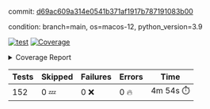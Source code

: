 commit: [d69ac609a314e0541b371af1917b787191083b00](https://github.com/rcmdnk/homebrew-file/tree/d69ac609a314e0541b371af1917b787191083b00)

condition: branch=main, os=macos-12, python_version=3.9

[![test](https://github.com/rcmdnk/homebrew-file/actions/workflows/test.yml/badge.svg)](https://github.com/rcmdnk/homebrew-file/actions/runs/5359902227)
<a href="https://github.com/rcmdnk/homebrew-file/blob/d69ac609a314e0541b371af1917b787191083b00/README.md"><img alt="Coverage" src="https://img.shields.io/badge/Coverage-54%25-orange.svg" /></a><details><summary>Coverage Report </summary><table><tr><th>File</th><th>Stmts</th><th>Miss</th><th>Cover</th><th>Missing</th></tr><tbody><tr><td colspan="5"><b>bin</b></td></tr><tr><td>&nbsp; &nbsp;<a href="https://github.com/rcmdnk/homebrew-file/blob/d69ac609a314e0541b371af1917b787191083b00/bin/brew-file">brew-file</a></td><td>1881</td><td>858</td><td>54%</td><td><a href="https://github.com/rcmdnk/homebrew-file/blob/d69ac609a314e0541b371af1917b787191083b00/bin/brew-file#L43-L58">43&ndash;58</a>, <a href="https://github.com/rcmdnk/homebrew-file/blob/d69ac609a314e0541b371af1917b787191083b00/bin/brew-file#L63-L65">63&ndash;65</a>, <a href="https://github.com/rcmdnk/homebrew-file/blob/d69ac609a314e0541b371af1917b787191083b00/bin/brew-file#L158">158</a>, <a href="https://github.com/rcmdnk/homebrew-file/blob/d69ac609a314e0541b371af1917b787191083b00/bin/brew-file#L273">273</a>, <a href="https://github.com/rcmdnk/homebrew-file/blob/d69ac609a314e0541b371af1917b787191083b00/bin/brew-file#L292">292</a>, <a href="https://github.com/rcmdnk/homebrew-file/blob/d69ac609a314e0541b371af1917b787191083b00/bin/brew-file#L357">357</a>, <a href="https://github.com/rcmdnk/homebrew-file/blob/d69ac609a314e0541b371af1917b787191083b00/bin/brew-file#L360-L363">360&ndash;363</a>, <a href="https://github.com/rcmdnk/homebrew-file/blob/d69ac609a314e0541b371af1917b787191083b00/bin/brew-file#L377-L382">377&ndash;382</a>, <a href="https://github.com/rcmdnk/homebrew-file/blob/d69ac609a314e0541b371af1917b787191083b00/bin/brew-file#L420-L425">420&ndash;425</a>, <a href="https://github.com/rcmdnk/homebrew-file/blob/d69ac609a314e0541b371af1917b787191083b00/bin/brew-file#L436">436</a>, <a href="https://github.com/rcmdnk/homebrew-file/blob/d69ac609a314e0541b371af1917b787191083b00/bin/brew-file#L641">641</a>, <a href="https://github.com/rcmdnk/homebrew-file/blob/d69ac609a314e0541b371af1917b787191083b00/bin/brew-file#L643">643</a>, <a href="https://github.com/rcmdnk/homebrew-file/blob/d69ac609a314e0541b371af1917b787191083b00/bin/brew-file#L645">645</a>, <a href="https://github.com/rcmdnk/homebrew-file/blob/d69ac609a314e0541b371af1917b787191083b00/bin/brew-file#L662-L666">662&ndash;666</a>, <a href="https://github.com/rcmdnk/homebrew-file/blob/d69ac609a314e0541b371af1917b787191083b00/bin/brew-file#L679-L684">679&ndash;684</a>, <a href="https://github.com/rcmdnk/homebrew-file/blob/d69ac609a314e0541b371af1917b787191083b00/bin/brew-file#L694">694</a>, <a href="https://github.com/rcmdnk/homebrew-file/blob/d69ac609a314e0541b371af1917b787191083b00/bin/brew-file#L710">710</a>, <a href="https://github.com/rcmdnk/homebrew-file/blob/d69ac609a314e0541b371af1917b787191083b00/bin/brew-file#L714-L718">714&ndash;718</a>, <a href="https://github.com/rcmdnk/homebrew-file/blob/d69ac609a314e0541b371af1917b787191083b00/bin/brew-file#L736-L750">736&ndash;750</a>, <a href="https://github.com/rcmdnk/homebrew-file/blob/d69ac609a314e0541b371af1917b787191083b00/bin/brew-file#L843-L858">843&ndash;858</a>, <a href="https://github.com/rcmdnk/homebrew-file/blob/d69ac609a314e0541b371af1917b787191083b00/bin/brew-file#L886">886</a>, <a href="https://github.com/rcmdnk/homebrew-file/blob/d69ac609a314e0541b371af1917b787191083b00/bin/brew-file#L897-L898">897&ndash;898</a>, <a href="https://github.com/rcmdnk/homebrew-file/blob/d69ac609a314e0541b371af1917b787191083b00/bin/brew-file#L906">906</a>, <a href="https://github.com/rcmdnk/homebrew-file/blob/d69ac609a314e0541b371af1917b787191083b00/bin/brew-file#L919-L924">919&ndash;924</a>, <a href="https://github.com/rcmdnk/homebrew-file/blob/d69ac609a314e0541b371af1917b787191083b00/bin/brew-file#L928-L930">928&ndash;930</a>, <a href="https://github.com/rcmdnk/homebrew-file/blob/d69ac609a314e0541b371af1917b787191083b00/bin/brew-file#L934-L937">934&ndash;937</a>, <a href="https://github.com/rcmdnk/homebrew-file/blob/d69ac609a314e0541b371af1917b787191083b00/bin/brew-file#L1032-L1034">1032&ndash;1034</a>, <a href="https://github.com/rcmdnk/homebrew-file/blob/d69ac609a314e0541b371af1917b787191083b00/bin/brew-file#L1037">1037</a>, <a href="https://github.com/rcmdnk/homebrew-file/blob/d69ac609a314e0541b371af1917b787191083b00/bin/brew-file#L1043">1043</a>, <a href="https://github.com/rcmdnk/homebrew-file/blob/d69ac609a314e0541b371af1917b787191083b00/bin/brew-file#L1063-L1066">1063&ndash;1066</a>, <a href="https://github.com/rcmdnk/homebrew-file/blob/d69ac609a314e0541b371af1917b787191083b00/bin/brew-file#L1128">1128</a>, <a href="https://github.com/rcmdnk/homebrew-file/blob/d69ac609a314e0541b371af1917b787191083b00/bin/brew-file#L1157">1157</a>, <a href="https://github.com/rcmdnk/homebrew-file/blob/d69ac609a314e0541b371af1917b787191083b00/bin/brew-file#L1190">1190</a>, <a href="https://github.com/rcmdnk/homebrew-file/blob/d69ac609a314e0541b371af1917b787191083b00/bin/brew-file#L1193">1193</a>, <a href="https://github.com/rcmdnk/homebrew-file/blob/d69ac609a314e0541b371af1917b787191083b00/bin/brew-file#L1205">1205</a>, <a href="https://github.com/rcmdnk/homebrew-file/blob/d69ac609a314e0541b371af1917b787191083b00/bin/brew-file#L1207">1207</a>, <a href="https://github.com/rcmdnk/homebrew-file/blob/d69ac609a314e0541b371af1917b787191083b00/bin/brew-file#L1238">1238</a>, <a href="https://github.com/rcmdnk/homebrew-file/blob/d69ac609a314e0541b371af1917b787191083b00/bin/brew-file#L1242">1242</a>, <a href="https://github.com/rcmdnk/homebrew-file/blob/d69ac609a314e0541b371af1917b787191083b00/bin/brew-file#L1246-L1249">1246&ndash;1249</a>, <a href="https://github.com/rcmdnk/homebrew-file/blob/d69ac609a314e0541b371af1917b787191083b00/bin/brew-file#L1251-L1254">1251&ndash;1254</a>, <a href="https://github.com/rcmdnk/homebrew-file/blob/d69ac609a314e0541b371af1917b787191083b00/bin/brew-file#L1283-L1297">1283&ndash;1297</a>, <a href="https://github.com/rcmdnk/homebrew-file/blob/d69ac609a314e0541b371af1917b787191083b00/bin/brew-file#L1302-L1305">1302&ndash;1305</a>, <a href="https://github.com/rcmdnk/homebrew-file/blob/d69ac609a314e0541b371af1917b787191083b00/bin/brew-file#L1308-L1314">1308&ndash;1314</a>, <a href="https://github.com/rcmdnk/homebrew-file/blob/d69ac609a314e0541b371af1917b787191083b00/bin/brew-file#L1319">1319</a>, <a href="https://github.com/rcmdnk/homebrew-file/blob/d69ac609a314e0541b371af1917b787191083b00/bin/brew-file#L1327">1327</a>, <a href="https://github.com/rcmdnk/homebrew-file/blob/d69ac609a314e0541b371af1917b787191083b00/bin/brew-file#L1333-L1338">1333&ndash;1338</a>, <a href="https://github.com/rcmdnk/homebrew-file/blob/d69ac609a314e0541b371af1917b787191083b00/bin/brew-file#L1349-L1371">1349&ndash;1371</a>, <a href="https://github.com/rcmdnk/homebrew-file/blob/d69ac609a314e0541b371af1917b787191083b00/bin/brew-file#L1399">1399</a>, <a href="https://github.com/rcmdnk/homebrew-file/blob/d69ac609a314e0541b371af1917b787191083b00/bin/brew-file#L1415-L1422">1415&ndash;1422</a>, <a href="https://github.com/rcmdnk/homebrew-file/blob/d69ac609a314e0541b371af1917b787191083b00/bin/brew-file#L1427-L1443">1427&ndash;1443</a>, <a href="https://github.com/rcmdnk/homebrew-file/blob/d69ac609a314e0541b371af1917b787191083b00/bin/brew-file#L1448-L1452">1448&ndash;1452</a>, <a href="https://github.com/rcmdnk/homebrew-file/blob/d69ac609a314e0541b371af1917b787191083b00/bin/brew-file#L1466-L1513">1466&ndash;1513</a>, <a href="https://github.com/rcmdnk/homebrew-file/blob/d69ac609a314e0541b371af1917b787191083b00/bin/brew-file#L1516-L1547">1516&ndash;1547</a>, <a href="https://github.com/rcmdnk/homebrew-file/blob/d69ac609a314e0541b371af1917b787191083b00/bin/brew-file#L1552-L1586">1552&ndash;1586</a>, <a href="https://github.com/rcmdnk/homebrew-file/blob/d69ac609a314e0541b371af1917b787191083b00/bin/brew-file#L1591-L1672">1591&ndash;1672</a>, <a href="https://github.com/rcmdnk/homebrew-file/blob/d69ac609a314e0541b371af1917b787191083b00/bin/brew-file#L1675-L1684">1675&ndash;1684</a>, <a href="https://github.com/rcmdnk/homebrew-file/blob/d69ac609a314e0541b371af1917b787191083b00/bin/brew-file#L1697">1697</a>, <a href="https://github.com/rcmdnk/homebrew-file/blob/d69ac609a314e0541b371af1917b787191083b00/bin/brew-file#L1702">1702</a>, <a href="https://github.com/rcmdnk/homebrew-file/blob/d69ac609a314e0541b371af1917b787191083b00/bin/brew-file#L1707-L1746">1707&ndash;1746</a>, <a href="https://github.com/rcmdnk/homebrew-file/blob/d69ac609a314e0541b371af1917b787191083b00/bin/brew-file#L1750-L1859">1750&ndash;1859</a>, <a href="https://github.com/rcmdnk/homebrew-file/blob/d69ac609a314e0541b371af1917b787191083b00/bin/brew-file#L1869-L1881">1869&ndash;1881</a>, <a href="https://github.com/rcmdnk/homebrew-file/blob/d69ac609a314e0541b371af1917b787191083b00/bin/brew-file#L1885">1885</a>, <a href="https://github.com/rcmdnk/homebrew-file/blob/d69ac609a314e0541b371af1917b787191083b00/bin/brew-file#L1894-L1972">1894&ndash;1972</a>, <a href="https://github.com/rcmdnk/homebrew-file/blob/d69ac609a314e0541b371af1917b787191083b00/bin/brew-file#L1980-L2025">1980&ndash;2025</a>, <a href="https://github.com/rcmdnk/homebrew-file/blob/d69ac609a314e0541b371af1917b787191083b00/bin/brew-file#L2028-L2035">2028&ndash;2035</a>, <a href="https://github.com/rcmdnk/homebrew-file/blob/d69ac609a314e0541b371af1917b787191083b00/bin/brew-file#L2039-L2040">2039&ndash;2040</a>, <a href="https://github.com/rcmdnk/homebrew-file/blob/d69ac609a314e0541b371af1917b787191083b00/bin/brew-file#L2045-L2089">2045&ndash;2089</a>, <a href="https://github.com/rcmdnk/homebrew-file/blob/d69ac609a314e0541b371af1917b787191083b00/bin/brew-file#L2098-L2134">2098&ndash;2134</a>, <a href="https://github.com/rcmdnk/homebrew-file/blob/d69ac609a314e0541b371af1917b787191083b00/bin/brew-file#L2137-L2143">2137&ndash;2143</a>, <a href="https://github.com/rcmdnk/homebrew-file/blob/d69ac609a314e0541b371af1917b787191083b00/bin/brew-file#L2147-L2155">2147&ndash;2155</a>, <a href="https://github.com/rcmdnk/homebrew-file/blob/d69ac609a314e0541b371af1917b787191083b00/bin/brew-file#L2177-L2178">2177&ndash;2178</a>, <a href="https://github.com/rcmdnk/homebrew-file/blob/d69ac609a314e0541b371af1917b787191083b00/bin/brew-file#L2182">2182</a>, <a href="https://github.com/rcmdnk/homebrew-file/blob/d69ac609a314e0541b371af1917b787191083b00/bin/brew-file#L2193-L2194">2193&ndash;2194</a>, <a href="https://github.com/rcmdnk/homebrew-file/blob/d69ac609a314e0541b371af1917b787191083b00/bin/brew-file#L2204-L2373">2204&ndash;2373</a>, <a href="https://github.com/rcmdnk/homebrew-file/blob/d69ac609a314e0541b371af1917b787191083b00/bin/brew-file#L2379-L2534">2379&ndash;2534</a>, <a href="https://github.com/rcmdnk/homebrew-file/blob/d69ac609a314e0541b371af1917b787191083b00/bin/brew-file#L2562">2562</a>, <a href="https://github.com/rcmdnk/homebrew-file/blob/d69ac609a314e0541b371af1917b787191083b00/bin/brew-file#L2587">2587</a>, <a href="https://github.com/rcmdnk/homebrew-file/blob/d69ac609a314e0541b371af1917b787191083b00/bin/brew-file#L2664">2664</a>, <a href="https://github.com/rcmdnk/homebrew-file/blob/d69ac609a314e0541b371af1917b787191083b00/bin/brew-file#L2669-L2680">2669&ndash;2680</a>, <a href="https://github.com/rcmdnk/homebrew-file/blob/d69ac609a314e0541b371af1917b787191083b00/bin/brew-file#L2704-L2712">2704&ndash;2712</a>, <a href="https://github.com/rcmdnk/homebrew-file/blob/d69ac609a314e0541b371af1917b787191083b00/bin/brew-file#L2735">2735</a>, <a href="https://github.com/rcmdnk/homebrew-file/blob/d69ac609a314e0541b371af1917b787191083b00/bin/brew-file#L2747">2747</a>, <a href="https://github.com/rcmdnk/homebrew-file/blob/d69ac609a314e0541b371af1917b787191083b00/bin/brew-file#L2763">2763</a>, <a href="https://github.com/rcmdnk/homebrew-file/blob/d69ac609a314e0541b371af1917b787191083b00/bin/brew-file#L2777-L2781">2777&ndash;2781</a>, <a href="https://github.com/rcmdnk/homebrew-file/blob/d69ac609a314e0541b371af1917b787191083b00/bin/brew-file#L2785-L2788">2785&ndash;2788</a>, <a href="https://github.com/rcmdnk/homebrew-file/blob/d69ac609a314e0541b371af1917b787191083b00/bin/brew-file#L2791-L2794">2791&ndash;2794</a>, <a href="https://github.com/rcmdnk/homebrew-file/blob/d69ac609a314e0541b371af1917b787191083b00/bin/brew-file#L2797-L2805">2797&ndash;2805</a>, <a href="https://github.com/rcmdnk/homebrew-file/blob/d69ac609a314e0541b371af1917b787191083b00/bin/brew-file#L2834-L2841">2834&ndash;2841</a>, <a href="https://github.com/rcmdnk/homebrew-file/blob/d69ac609a314e0541b371af1917b787191083b00/bin/brew-file#L2852-L2859">2852&ndash;2859</a>, <a href="https://github.com/rcmdnk/homebrew-file/blob/d69ac609a314e0541b371af1917b787191083b00/bin/brew-file#L2940-L2942">2940&ndash;2942</a>, <a href="https://github.com/rcmdnk/homebrew-file/blob/d69ac609a314e0541b371af1917b787191083b00/bin/brew-file#L2963">2963</a>, <a href="https://github.com/rcmdnk/homebrew-file/blob/d69ac609a314e0541b371af1917b787191083b00/bin/brew-file#L2969">2969</a>, <a href="https://github.com/rcmdnk/homebrew-file/blob/d69ac609a314e0541b371af1917b787191083b00/bin/brew-file#L2980-L3592">2980&ndash;3592</a>, <a href="https://github.com/rcmdnk/homebrew-file/blob/d69ac609a314e0541b371af1917b787191083b00/bin/brew-file#L3596">3596</a></td></tr><tr><td><b>TOTAL</b></td><td><b>1881</b></td><td><b>858</b></td><td><b>54%</b></td><td>&nbsp;</td></tr></tbody></table></details>

| Tests | Skipped | Failures | Errors | Time |
| ----- | ------- | -------- | -------- | ------------------ |
| 152 | 0 :zzz: | 0 :x: | 0 :fire: | 4m 54s :stopwatch: |

